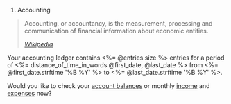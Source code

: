 <ol class="breadcrumb">
  <li class="active">Accounting</li>
</ol>

<blockquote>
  <p>Accounting, or accountancy, is the measurement, processing and communication of financial information about economic entities.</p>
  <footer><a href="https://en.wikipedia.org/wiki/Accounting"><cite title="Wikipedia - Accounting">Wikipedia</cite></a></footer>
</blockquote>

Your accounting ledger contains <%= @entries.size %> entries
for a period of <%= distance_of_time_in_words @first_date, @last_date %>
from <%= @first_date.strftime '%B %Y' %>
to <%= @last_date.strftime '%B %Y' %>.

Would you like to check your [account balances][1] or monthly [income][2] and [expenses][3] now?

[1]: /accounting/balances
[2]: /accounting/monthly-income
[3]: /accounting/monthly-expenses

